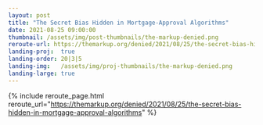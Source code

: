 ```yaml
---
layout: post
title: "The Secret Bias Hidden in Mortgage-Approval Algorithms"
date: 2021-08-25 09:00:00
thumbnail: /assets/img/post-thumbnails/the-markup-denied.png
reroute-url: https://themarkup.org/denied/2021/08/25/the-secret-bias-hidden-in-mortgage-approval-algorithms
landing-proj:  true
landing-order: 20|3|5
landing-img:   /assets/img/proj-thumbnails/the-markup-denied.png
landing-large: true
---
```


{% include reroute_page.html reroute_url="https://themarkup.org/denied/2021/08/25/the-secret-bias-hidden-in-mortgage-approval-algorithms" %}